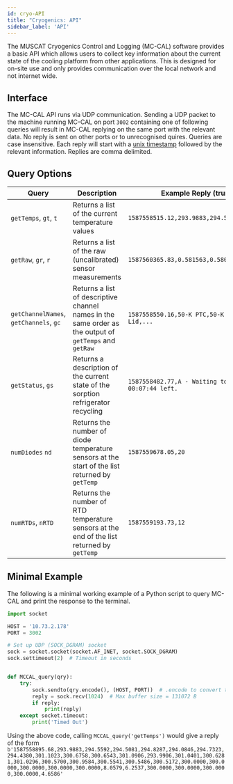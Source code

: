 ```yaml
---
id: cryo-API
title: "Cryogenics: API"
sidebar_label: 'API'
---
```


The MUSCAT Cryogenics Control and Logging (MC-CAL) software provides a basic API which allows users to collect key information about the current state of the cooling platform from other applications. This is designed for on-site use and only provides communication over the local network and not internet wide.

## Interface

The MC-CAL API runs via UDP communication. Sending a UDP packet to the machine running MC-CAL on port `3002` containing one of following queries will result in MC-CAL replying on the same port with the relevant data. No reply is sent on other ports or to unrecognised quires. Queries are case insensitive. Each reply will start with a [unix timestamp](https://en.wikipedia.org/wiki/Unix_time) followed by the relevant information. Replies are comma delimited.

## Query Options

| Query | Description | Example Reply (truncated) |
| --- | --- | --- |
| `getTemps`, `gt`, `t` | Returns a list of the current temperature values | `1587558515.12,293.9883,294.5592,294.5081,...` |
| `getRaw`, `gr`, `r` | Returns a list of the raw (uncalibrated) sensor measurements | `1587560365.83,0.581563,0.580301,0.580414,...` |
| `getChannelNames`, `getChannels`, `gc` | Returns a list of descriptive channel names in the same order as the output of `getTemps` and `getRaw` | `1587558550.16,50-K PTC,50-K Plate,50-K Lid,...`|
| `getStatus`, `gs` | Returns a description of the current state of the sorption refrigerator recycling | `1587558482.77,A - Waiting to condense He4. 00:07:44 left.` |
| `numDiodes` `nd` | Returns the number of diode temperature sensors at the start of the list returned by `getTemp` | `1587559678.05,20` |
| `numRTDs`, `nRTD` | Returns the number of RTD temperature sensors at the end of the list returned by `getTemp` | `1587559193.73,12` |

## Minimal Example

The following is a minimal working example of a Python script to query MC-CAL and print the response to the terminal.

```python
import socket

HOST = '10.73.2.178'
PORT = 3002

# Set up UDP (SOCK_DGRAM) socket
sock = socket.socket(socket.AF_INET, socket.SOCK_DGRAM)
sock.settimeout(2)  # Timeout in seconds


def MCCAL_query(qry):
    try:
        sock.sendto(qry.encode(), (HOST, PORT))  # .encode to convert to bytes
        reply = sock.recv(1024)  # Max buffer size = 131072 B
        if reply:
            print(reply)
    except socket.timeout:
        print('Timed Out')

```

Using the above code, calling `MCCAL_query('getTemps')` would give a reply of the form `b'1587558895.68,293.9883,294.5592,294.5081,294.8287,294.0846,294.7323,294.4380,301.1023,300.6758,300.6543,301.0906,293.9906,301.0401,300.6281,301.0296,300.5700,300.9584,300.5541,300.5486,300.5172,300.0000,300.0000,300.0000,300.0000,300.0000,8.0579,6.2537,300.0000,300.0000,300.0000,300.0000,4.6586'`
